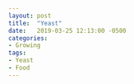 ```yaml
---
layout: post
title:  "Yeast"
date:   2019-03-25 12:13:00 -0500
categories:
- Growing
tags:
- Yeast
- Food
---
```

